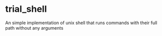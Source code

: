 # trial_shell
An simple implementation of unix shell that runs commands with their full path without any arguments
